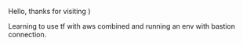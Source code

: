 Hello, thanks for visiting )

Learning to use tf with aws combined and running an env with bastion connection.
